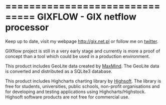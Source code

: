 ===============================
GIXFLOW - GIX netflow processor
===============================

Keep up to date, visit my webpage http://gix.net.pl or follow me on [twitter](https://twitter.com/dpiekacz).

GIXflow project is still in a very early stage and currently is more a proof
of concept than a tool which could be used in a production environment.

This product includes GeoLite data created by [MaxMind](http://www.maxmind.com).
The GeoLite data is converted and distributed as a SQLite3 database.

This product includes Highcharts charting library by [Highsoft](http://www.highcharts.com).
The library is free for students, universities, public schools, non-profit
organisations and for developing and testing applications using Highcharts/Highstock.
Highsoft software products are not free for commercial use.
